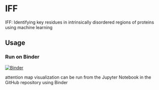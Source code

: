 # IFF
IFF: Identifying key residues in intrinsically disordered regions of proteins using machine learning
## Usage
### Run on Binder
[![Binder](https://mybinder.org/badge_logo.svg)](https://mybinder.org/v2/gh/allmwh/IFF/HEAD?urlpath=lab/tree/feature_vis_on_binder.ipynb)

attention map visualization can be run from the Jupyter Notebook in the GitHub repository using Binder
